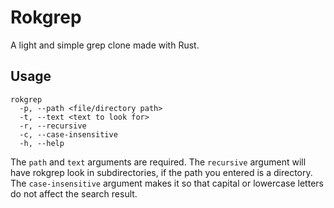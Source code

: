 # Rokgrep
A light and simple grep clone made with Rust.

## Usage
```
rokgrep
  -p, --path <file/directory path>       
  -t, --text <text to look for>       
  -r, --recursive         
  -c, --case-insensitive  
  -h, --help
```
The `path` and `text` arguments are required.
The `recursive` argument will have rokgrep look in subdirectories, if the path you entered is a directory.
The `case-insensitive` argument makes it so that capital or lowercase letters do not affect the search result.

